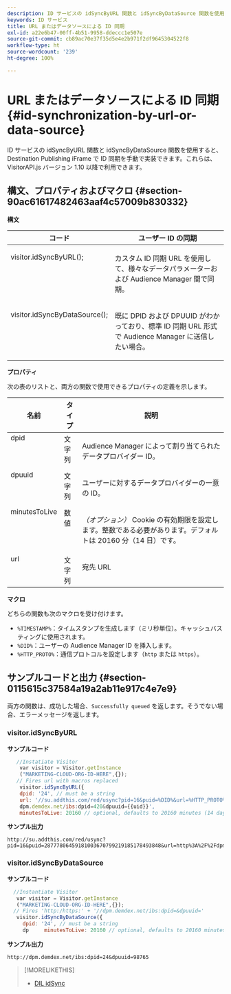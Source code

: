 ```yaml
---
description: ID サービスの idSyncByURL 関数と idSyncByDataSource 関数を使用すると、Destination Publishing iFrame で ID 同期を手動で実装できます。これらは、VisitorAPI.js バージョン 1.10 以降で利用できます。
keywords: ID サービス
title: URL またはデータソースによる ID 同期
exl-id: a22e6b47-00ff-4b51-9958-ddeccc1e507e
source-git-commit: cb89ac70e37f35d5e4e2b971f2df9645304522f8
workflow-type: ht
source-wordcount: '239'
ht-degree: 100%

---
```


# URL またはデータソースによる ID 同期 {#id-synchronization-by-url-or-data-source}

ID サービスの idSyncByURL 関数と idSyncByDataSource 関数を使用すると、Destination Publishing iFrame で ID 同期を手動で実装できます。これらは、VisitorAPI.js バージョン 1.10 以降で利用できます。

## 構文、プロパティおよびマクロ {#section-90ac61617482463aaf4c57009b830332}

**構文**

<table id="table_ADC7501511914805A6A6B24B2DFEBA51"> 
 <thead> 
  <tr> 
   <th colname="col1" class="entry"> コード </th> 
   <th colname="col2" class="entry"> ユーザー ID の同期 </th> 
  </tr> 
 </thead>
 <tbody> 
  <tr valign="top"> 
   <td colname="col1"> <p> <span class="codeph"> visitor.idSyncByURL(); </span> </p> </td> 
   <td colname="col2"> <p>カスタム ID 同期 URL を使用して、様々なデータパラメーターおよび <span class="keyword">Audience Manager</span> 間で同期。 </p> </td> 
  </tr> 
  <tr valign="top"> 
   <td colname="col1"> <p> <span class="codeph"> visitor.idSyncByDataSource(); </span> </p> </td> 
   <td colname="col2"> <p>既に DPID および DPUUID がわかっており、標準 ID 同期 URL 形式で <span class="keyword">Audience Manager</span> に送信したい場合。 </p> <p></p> </td> 
  </tr> 
 </tbody> 
</table>

**プロパティ**

次の表のリストと、両方の関数で使用できるプロパティの定義を示します。

<table id="table_5343BE784E694C67B09A0A8878CF8001"> 
 <thead> 
  <tr> 
   <th colname="col1" class="entry"> 名前 </th> 
   <th colname="col2" class="entry"> タイプ </th> 
   <th colname="col3" class="entry"> 説明 </th> 
  </tr> 
 </thead>
 <tbody> 
  <tr valign="top"> 
   <td colname="col1"> <span class="codeph"> dpid </span> </td> 
   <td colname="col2"> 文字列 </td> 
   <td colname="col3"> <p>Audience Manager によって割り当てられたデータプロバイダー ID。 </p> </td> 
  </tr> 
  <tr valign="top"> 
   <td colname="col1"> <span class="codeph"> dpuuid </span> </td> 
   <td colname="col2"> 文字列 </td> 
   <td colname="col3"> <p>ユーザーに対するデータプロバイダーの一意の ID。 </p> </td> 
  </tr> 
  <tr valign="top"> 
   <td colname="col1"> <span class="codeph"> minutesToLive </span> </td> 
   <td colname="col2"> 数値 </td> 
   <td colname="col3"> <p> <i>（オプション）</i> Cookie の有効期限を設定します。整数である必要があります。デフォルトは 20160 分（14 日）です。 </p> </td> 
  </tr> 
  <tr valign="top"> 
   <td colname="col1"> <span class="codeph"> url </span> </td> 
   <td colname="col2"> 文字列 </td> 
   <td colname="col3"> <p>宛先 URL </p> </td> 
  </tr> 
 </tbody> 
</table>

**マクロ**

どちらの関数も次のマクロを受け付けます。

* `%TIMESTAMP%`：タイムスタンプを生成します（ミリ秒単位）。キャッシュバスティングに使用されます。
* `%DID%`：ユーザーの Audience Manager ID を挿入します。
* `%HTTP_PROTO%`：通信プロトコルを設定します（`http` または `https`）。

## サンプルコードと出力 {#section-0115615c37584a19a2ab11e917c4e7e9}

両方の関数は、成功した場合、`Successfully queued` を返します。そうでない場合、エラーメッセージを返します。

### visitor.idSyncByURL

**サンプルコード**

```javascript
   //Instatiate Visitor
    var visitor = Visitor.getInstance
    ("MARKETING-CLOUD-ORG-ID-HERE",{}); 
   // Fires url with macros replaced 
    visitor.idSyncByURL({ 
    dpid: '24', // must be a string 
    url: '//su.addthis.com/red/usync?pid=16&puid=%DID%&url=%HTTP_PROTO%://
    dpm.demdex.net/ibs:dpid=420&dpuuid={{uid}}', 
    minutesToLive: 20160 // optional, defaults to 20160 minutes (14 days) });
```

**サンプル出力**

```
http://su.addthis.com/red/usync?pid=16&puid=28777806459181003670799219185178493848&url=http%3A%2F%2Fdpm.demdex.net%2Fibs%3Adpid%3D420%26dpuuid%3D%7B%7Buid%7D%7D
```

### visitor.idSyncByDataSource

**サンプルコード**

```javascript
  //Instantiate Visitor
   var visitor = Visitor.getInstance
   ("MARKETING-CLOUD-ORG-ID-HERE",{}); 
  // Fires 'http:/https:' + '//dpm.demdex.net/ibs:dpid=&dpuuid='
   visitor.idSyncByDataSource({ 
     dpid: '24', // must be a string
     dp     minutesToLive: 20160 // optional, defaults to 20160 minutes (14 days) });
```

**サンプル出力**

```
http://dpm.demdex.net/ibs:dpid=24&dpuuid=98765
```

>[!MORELIKETHIS]
>
>* [DIL idSync](https://experienceleague.adobe.com/docs/audience-manager/user-guide/dil-api/dil-instance-methods.html#idsync?lang=ja)


